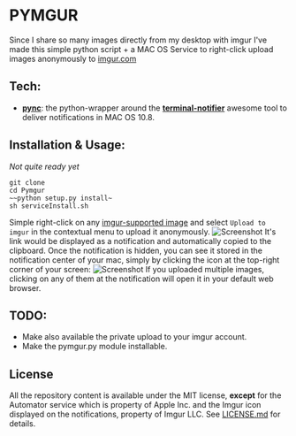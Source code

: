 PYMGUR
==================
Since I share so many images directly from my desktop with imgur I've made this simple python script + a MAC OS Service to right-click upload images anonymously to [imgur.com][imgur]

## Tech:
* [**pync**][pync]: the python-wrapper around the [**terminal-notifier**][trmn] awesome tool to deliver notifications in MAC OS 10.8.

## Installation & Usage: 
*Not quite ready yet*
```
git clone
cd Pymgur
~~python setup.py install~
sh serviceInstall.sh

```
Simple right-click on any [imgur-supported image][imgsup] and select `Upload to imgur` in the contextual menu to upload it anonymously.
![Screenshot](http://i.imgur.com/omEeUhl.png)
It's link would be displayed as a notification and automatically copied to the clipboard. Once the notification is hidden, you can see it stored in the notification center of your mac, simply by clicking the icon at the top-right corner of your screen:
![Screenshot](http://i.imgur.com/b9I4ddO.png)
If you uploaded multiple images, clicking on any of them at the notification will open it in your default web browser.

## TODO:
* Make also available the private upload to your imgur account.
* Make the pymgur.py module installable.

## License
All the repository content is available under the MIT license, **except** for the Automator service which is property of Apple Inc. and the Imgur icon displayed on the notifications, property of Imgur LLC.
See [LICENSE.md][license] for details.

[imgur]: http://imgur.com/
[pync]: https://github.com/setem/pync
[imgsup]: http://imgur.com/help/uploading
[trmn]: https://github.com/alloy/terminal-notifier
[license]: https://github.com/SamuAlfageme/pymgur/LICENSE.md